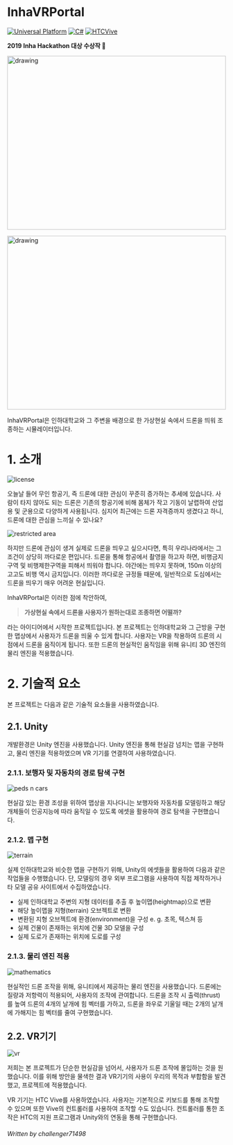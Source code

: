 # InhaVRPortal

[![Universal Platform](https://img.shields.io/badge/Platform-Universal-darkgreen?logo=windows&logoColor=white)](https://docs.microsoft.com/ko-kr/windows/uwp/get-started/universal-application-platform-guide) [![C#](https://img.shields.io/badge/C%23-Unity-222?logo=Unity)](https://unity.com/) [![HTCVive](https://img.shields.io/badge/VR-HTC%20Vive-1af)](https://www.vive.com/)

**2019 Inha Hackathon 대상 수상작 :1st_place_medal:**

<img src="https://github.com/UlookEE/InhaVRPortal/blob/master/readme/3.png?raw=true" alt="drawing" width="100%"
             height="400px"/>

<img src="https://github.com/UlookEE/InhaVRPortal/blob/master/readme/1.png?raw=true" alt="drawing" width="100%"
             height="400px"/>

InhaVRPortal은 인하대학교와 그 주변을 배경으로 한 가상현실 속에서 드론을 띄워 조종하는 시뮬레이터입니다.

# 1. 소개

![license](https://github.com/UlookEE/InhaVRPortal/blob/master/readme/license.jpg?raw=true)

오늘날 들어 무인 항공기, 즉 드론에 대한 관심이 꾸준히 증가하는 추세에 있습니다. 사람이 타지 않아도 되는 드론은 기존의 항공기에 비해 몸체가 작고 기동이 날렵하여 산업용 및 군용으로 다양하게 사용됩니다. 심지어 최근에는 드론 자격증까지 생겼다고 하니, 드론에 대한 관심을 느끼실 수 있나요?

![restricted area](https://github.com/UlookEE/InhaVRPortal/blob/master/readme/restricted_area.png?raw=true)

하지만 드론에 관심이 생겨 실제로 드론을 띄우고 싶으시다면, 특히 우리나라에서는 그 조건이 상당히 까다로운 편입니다. 드론을 통해 항공에서 촬영을 하고자 하면, 비행금지구역 및 비행제한구역을 피해서 띄워야 합니다. 야간에는 띄우지 못하며, 150m 이상의 고고도 비행 역시 금지입니다. 이러한 까다로운 규정들 때문에, 일반적으로 도심에서는 드론을 띄우기 매우 어려운 현실입니다.

InhaVRPortal은 이러한 점에 착안하여, 

> **가상현실 속에서 드론을 사용자가 원하는대로 조종하면 어떨까?**

라는 아이디어에서 시작한 프로젝트입니다. 본 프로젝트는 인하대학교와 그 근방을 구현한 맵상에서 사용자가 드론을 띄울 수 있게 합니다. 사용자는 VR을 착용하여 드론의 시점에서 드론을 움직이게 됩니다. 또한 드론의 현실적인 움직임을 위해 유니티 3D 엔진의 물리 엔진을 적용했습니다.

# 2. 기술적 요소

본 프로젝트는 다음과 같은 기술적 요소들을 사용하였습니다.

## 2.1. Unity 

개발환경은 Unity 엔진을 사용했습니다. Unity 엔진을 통해 현실감 넘치는 맵을 구현하고, 물리 엔진을 적용하였으며 VR 기기를 연결하여 사용하였습니다.

### 2.1.1. 보행자 및 자동차의 경로 탐색 구현

![peds n cars](https://github.com/UlookEE/InhaVRPortal/blob/master/readme/its.png?raw=true)

현실감 있는 환경 조성을 위하여 맵상을 지나다니는 보행자와 자동차를 모델링하고 해당 개체들이 인공지능에 따라 움직일 수 있도록 에셋을 활용하여 경로 탐색을 구현했습니다.

### 2.1.2. 맵 구현

![terrain](https://github.com/UlookEE/InhaVRPortal/blob/master/readme/terrain.png?raw=true)

실제 인하대학교와 비슷한 맵을 구현하기 위해, Unity의 에셋들을 활용하여 다음과 같은 작업들을 수행했습니다. 단, 모델링의 경우 외부 프로그램을 사용하여 직접 제작하거나 타 모델 공유 사이트에서 수집하였습니다.
* 실제 인하대학교 주변의 지형 데이터를 추출 후 높이맵(heightmap)으로 변환
* 해당 높이맵을 지형(terrain) 오브젝트로 변환
* 변환된 지형 오브젝트에 환경(environment)을 구성 e. g. 초목, 텍스쳐 등
* 실제 건물이 존재하는 위치에 건물 3D 모델을 구성
* 실제 도로가 존재하는 위치에 도로를 구성

### 2.1.3. 물리 엔진 적용

![mathematics](https://github.com/UlookEE/InhaVRPortal/blob/master/readme/math.png?raw=true)

현실적인 드론 조작을 위해, 유니티에서 제공하는 물리 엔진을 사용했습니다. 드론에는 질량과 저항력이 적용되어, 사용자의 조작에 관여합니다. 드론을 조작 시 출력(thrust)를 높여 드론의 4개의 날개에 힘 벡터를 가하고, 드론을 좌우로 기울일 때는 2개의 날개에 가해지는 힘 벡터를 줄여 구현했습니다.

## 2.2. VR기기

![vr](https://github.com/UlookEE/InhaVRPortal/blob/master/readme/vr.png?raw=true)

저희는 본 프로젝트가 단순한 현실감을 넘어서, 사용자가 드론 조작에 몰입하는 것을 원했습니다. 이를 위해 방안을 물색한 결과 VR기기의 사용이 우리의 목적과 부합함을 발견했고, 프로젝트에 적용했습니다.

 VR 기기는 HTC Vive를 사용하였습니다. 사용자는 기본적으로 키보드를 통해 조작할 수 있으며 또한 Vive의 컨트롤러를 사용하여 조작할 수도 있습니다. 컨트롤러를 통한 조작은 HTC의 지원 프로그램과 Unity와의 연동을 통해 구현했습니다.

###### Written by challenger71498
